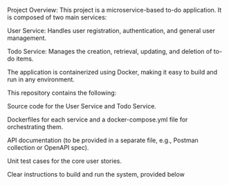 Project Overview:
This project is a microservice-based to-do application. It is composed of two main services:

User Service: Handles user registration, authentication, and general user management.

Todo Service: Manages the creation, retrieval, updating, and deletion of to-do items.

The application is containerized using Docker, making it easy to build and run in any environment.

This repository contains the following:

Source code for the User Service and Todo Service.

Dockerfiles for each service and a docker-compose.yml file for orchestrating them.

API documentation (to be provided in a separate file, e.g., Postman collection or OpenAPI spec).

Unit test cases for the core user stories.

Clear instructions to build and run the system, provided below
